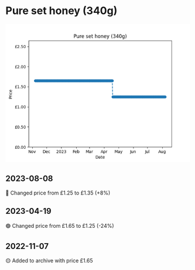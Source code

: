 # Pure set honey (340g)
![](charts/product-520104011.png)
## 2023-08-08
🔴 Changed price from £1.25 to £1.35 (+8%)
## 2023-04-19
🟢 Changed price from £1.65 to £1.25 (-24%)
## 2022-11-07
🟡 Added to archive with price £1.65